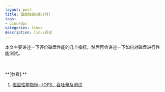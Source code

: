 ```yaml
---
layout: post
title: 磁盘性能指标(转)
tags:
- LinuxOps
categories: linux
description: linux调试
---
```



本文主要讲述一下评价磁盘性能的几个指标，然后再会讲述一下如何对磁盘进行性能测试。

<!-- more -->

 
 





<br />
<br />
**[参看]:**

1. [磁盘性能指标--IOPS、吞吐量及测试](https://blog.51cto.com/wushank/1708168)


<br />
<br />
<br />





